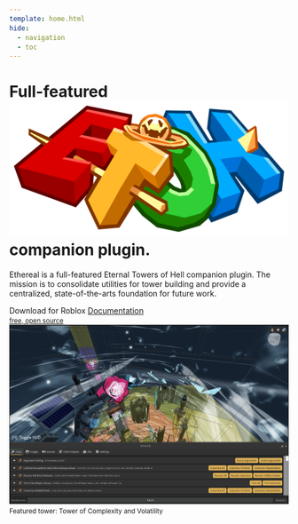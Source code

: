 ```yaml
---
template: home.html
hide:
  - navigation
  - toc
---
```


<h1 style="display: none;">Home</h1>

<main class="ethereal-home">
<h1>
    Full-featured <a href="https://www.roblox.com/games/8562822414/Eternal-Towers-of-Hell"><img src="./images/etoh.png" alt="Eternal Towers of Hell" /></a> companion plugin.
</h1>

<p>
    Ethereal is a full-featured Eternal Towers of Hell companion plugin. The
    mission is to consolidate utilities for tower building and provide a
    centralized, state-of-the-arts foundation for future work.
</p>

<nav style="display: flex; gap: 0.25rem;">
<a class="ethereal-button ethereal-button-primary">
    Download for Roblox
</a>
<a class="ethereal-button ethereal-button-secondary" href="./docs">
    Documentation
</a>
</nav>
<small><a href="https://github.com/znotfireman/ethereal">free, open source</a></small>

<img src="./images/widget.png" class="ethereal-home-thumbnail" />
<small>Featured tower: Tower of Complexity and Volatility</small>

</main>
